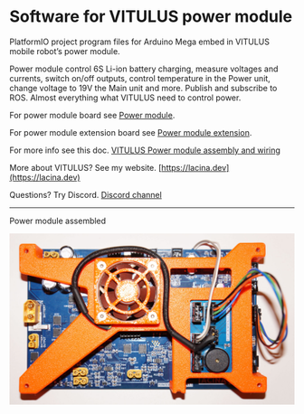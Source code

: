 # Software for VITULUS power module 

PlatformIO project program files for Arduino Mega embed in VITULUS mobile robot’s power module.

Power module control 6S Li-ion battery charging, measure voltages and currents, switch on/off outputs, control temperature in the Power unit, change voltage to 19V the Main unit and more. Publish and subscribe to ROS. Almost everything what VITULUS need to control power.


 For power module board see [Power module](https://github.com/lacina-dev/power_module).

 For power module extension board see [Power module extension](https://github.com/lacina-dev/power_module_extension).

 For more info see this doc. 
 [VITULUS Power module assembly and wiring](https://docs.google.com/document/d/1gbUeb38EpmrZyLzsyhS_GtbKjz4Z-vhWeXakbzIWZlc/edit?usp=sharing)

 More about VITULUS? See my website.
 [https://lacina.dev](https://lacina.dev)

 Questions? Try Discord.
 [Discord channel](https://discord.gg/YqeNV5hEVN)

----------

Power module assembled

![Power module assembled](DSC03553.JPG)